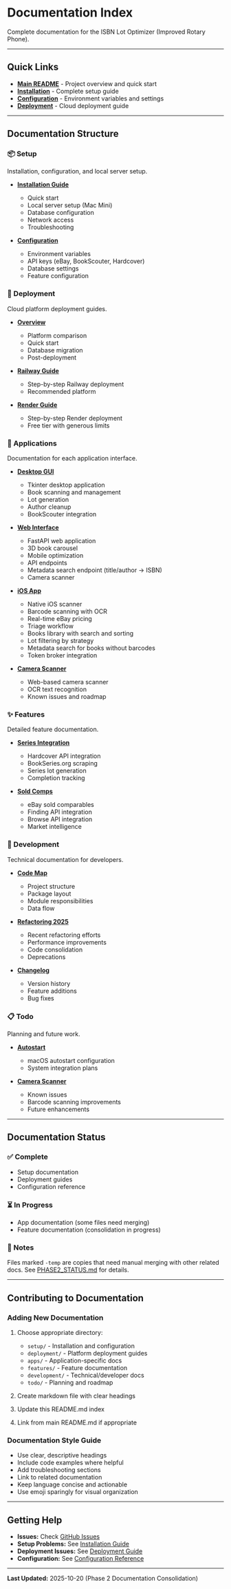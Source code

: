# Documentation Index

Complete documentation for the ISBN Lot Optimizer (Improved Rotary Phone).

---

## Quick Links

- **[Main README](../README.md)** - Project overview and quick start
- **[Installation](setup/installation.md)** - Complete setup guide
- **[Configuration](setup/configuration.md)** - Environment variables and settings
- **[Deployment](deployment/overview.md)** - Cloud deployment guide

---

## Documentation Structure

### 📦 Setup
Installation, configuration, and local server setup.

- **[Installation Guide](setup/installation.md)**
  - Quick start
  - Local server setup (Mac Mini)
  - Database configuration
  - Network access
  - Troubleshooting

- **[Configuration](setup/configuration.md)**
  - Environment variables
  - API keys (eBay, BookScouter, Hardcover)
  - Database settings
  - Feature configuration

### 🚀 Deployment
Cloud platform deployment guides.

- **[Overview](deployment/overview.md)**
  - Platform comparison
  - Quick start
  - Database migration
  - Post-deployment

- **[Railway Guide](deployment/railway.md)**
  - Step-by-step Railway deployment
  - Recommended platform

- **[Render Guide](deployment/render.md)**
  - Step-by-step Render deployment
  - Free tier with generous limits

### 📱 Applications
Documentation for each application interface.

- **[Desktop GUI](apps/README.md)**
  - Tkinter desktop application
  - Book scanning and management
  - Lot generation
  - Author cleanup
  - BookScouter integration

- **[Web Interface](apps/web-temp.md)**
  - FastAPI web application
  - 3D book carousel
  - Mobile optimization
  - API endpoints
  - Metadata search endpoint (title/author → ISBN)
  - Camera scanner

- **[iOS App](apps/ios.md)**
  - Native iOS scanner
  - Barcode scanning with OCR
  - Real-time eBay pricing
  - Triage workflow
  - Books library with search and sorting
  - Lot filtering by strategy
  - Metadata search for books without barcodes
  - Token broker integration

- **[Camera Scanner](apps/camera-scanner.md)**
  - Web-based camera scanner
  - OCR text recognition
  - Known issues and roadmap

### ✨ Features
Detailed feature documentation.

- **[Series Integration](features/series-integration-temp.md)**
  - Hardcover API integration
  - BookSeries.org scraping
  - Series lot generation
  - Completion tracking

- **[Sold Comps](features/sold-comps.md)**
  - eBay sold comparables
  - Finding API integration
  - Browse API integration
  - Market intelligence

### 🔧 Development
Technical documentation for developers.

- **[Code Map](development/codemap.md)**
  - Project structure
  - Package layout
  - Module responsibilities
  - Data flow

- **[Refactoring 2025](development/refactoring-2025.md)**
  - Recent refactoring efforts
  - Performance improvements
  - Code consolidation
  - Deprecations

- **[Changelog](development/changelog.md)**
  - Version history
  - Feature additions
  - Bug fixes

### 📋 Todo
Planning and future work.

- **[Autostart](todo/autostart.md)**
  - macOS autostart configuration
  - System integration plans

- **[Camera Scanner](todo/camera-scanner.md)**
  - Known issues
  - Barcode scanning improvements
  - Future enhancements

---

## Documentation Status

### ✅ Complete
- Setup documentation
- Deployment guides
- Configuration reference

### ⏳ In Progress
- App documentation (some files need merging)
- Feature documentation (consolidation in progress)

### 📝 Notes
Files marked `-temp` are copies that need manual merging with other related docs. See [PHASE2_STATUS.md](../PHASE2_STATUS.md) for details.

---

## Contributing to Documentation

### Adding New Documentation

1. Choose appropriate directory:
   - `setup/` - Installation and configuration
   - `deployment/` - Platform deployment guides
   - `apps/` - Application-specific docs
   - `features/` - Feature documentation
   - `development/` - Technical/developer docs
   - `todo/` - Planning and roadmap

2. Create markdown file with clear headings

3. Update this README.md index

4. Link from main README.md if appropriate

### Documentation Style Guide

- Use clear, descriptive headings
- Include code examples where helpful
- Add troubleshooting sections
- Link to related documentation
- Keep language concise and actionable
- Use emoji sparingly for visual organization

---

## Getting Help

- **Issues:** Check [GitHub Issues](https://github.com/anthropics/claude-code/issues)
- **Setup Problems:** See [Installation Guide](setup/installation.md#troubleshooting)
- **Deployment Issues:** See [Deployment Guide](deployment/overview.md#troubleshooting)
- **Configuration:** See [Configuration Reference](setup/configuration.md)

---

**Last Updated:** 2025-10-20 (Phase 2 Documentation Consolidation)
